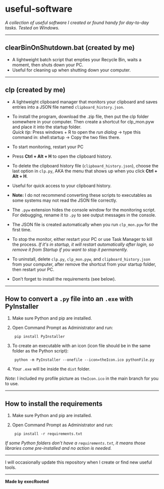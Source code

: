 # useful-software

*A collection of useful software I created or found handy for day-to-day tasks. Tested on Windows.*

---

## clearBinOnShutdown.bat (created by me)

- A lightweight batch script that empties your Recycle Bin, waits a moment, then shuts down your PC.
- Useful for cleaning up when shutting down your computer.

---

## clp (created by me)

- A lightweight clipboard manager that monitors your clipboard and saves entries into a JSON file named `clipboard_history.json`.

- To install the program, download the .zip file, then put the clp folder somewhere in your computer. Then create a shortcut for clp_mon.pyw and place it into the startup folder. <br>
  *Quick tip:* Press windows + R to open the *run dialog* → type this command in: shell:startup → Copy the two files there. 

- To start monitoring, restart your PC
  
- Press **Ctrl + Alt + H** to open the clipboard history.
  
- To delete the clipboard history file (`clipboard_history.json`), choose the last option in `clp.py`, AKA the menu that shows up when you click **Ctrl + Alt + H**.
  
- Useful for quick access to your clipboard history.
  
- **Note:** I do not recommend converting these scripts to executables as some systems may not read the JSON file correctly.
  
- The `.pyw` extension hides the console window for the monitoring script. For debugging, rename it to `.py` to see output messages in the console.
  
- The JSON file is created automatically when you run `clp_mon.pyw` for the first time.
  
- To stop the monitor, either restart your PC or use Task Manager to kill the process.
  *If it's in startup, it will restart automatically after login, so remove it from Startup if you want to stop it permanently.*
 
- To uninstall, delete `clp.py`, `clp_mon.pyw`, and `clipboard_history.json` from your computer, after remove the shortcut from your startup folder, then restart your PC.
  
- Don’t forget to install the requirements (see below).

---

## How to convert a `.py` file into an `.exe` with PyInstaller

1. Make sure Python and pip are installed.
2. Open Command Prompt as Administrator and run:

        pip install PyInstaller

3. To create an executable with an icon (icon file should be in the same folder as the Python script):

        python -m PyInstaller --onefile --icon=theIcon.ico pythonFile.py

4. Your `.exe` will be inside the `dist` folder.

*Note:* I included my profile picture as `theIcon.ico` in the main branch for you to use.

---

## How to install the requirements

1. Make sure Python and pip are installed.
2. Open Command Prompt as Administrator and run:

        pip install -r requirements.txt

*If some Python folders don’t have a `requirements.txt`, it means those libraries come pre-installed and no action is needed.*

---

I will occasionally update this repository when I create or find new useful tools.

---

**Made by execRooted**
